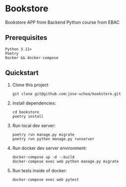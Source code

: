 # Bookstore

Bookstore APP from Backend Python course from EBAC

## Prerequisites

```
Python 3.11>
Poetry
Docker && docker-compose

```

## Quickstart

1. Clone this project

   ```shell
   git clone git@github.com:jose-uchoa/bookstore.git
   ```

2. Install dependencies:

   ```shell
   cd bookstore
   poetry install
   ```

3. Run local dev server:

   ```shell
   poetry run manage.py migrate
   poetry run python manage.py runserver
   ```

4. Run docker dev server environment:

   ```shell
   docker-compose up -d --build
   docker-compose exec web python manage.py migrate
   ```

5. Run tests inside of docker:

   ```shell
   docker-compose exec web pytest
   ```
